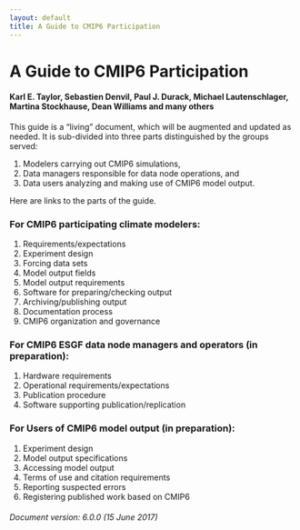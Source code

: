 ```yaml
---
layout: default
title: A Guide to CMIP6 Participation
---
```


# A Guide to CMIP6 Participation
#### Karl E. Taylor, Sebastien Denvil, Paul J. Durack, Michael Lautenschlager, Martina Stockhause, Dean Williams and many others

This guide is a “living” document, which will be augmented and updated as needed. It is sub-divided into three parts distinguished by the groups served:

1. Modelers carrying out CMIP6 simulations,
2. Data managers responsible for data node operations, and
3. Data users analyzing and making use of CMIP6 model output.

Here are links to the parts of the guide.


### For CMIP6 participating climate modelers:

1. Requirements/expectations
2. Experiment design
3. Forcing data sets
4. Model output fields
5. Model output requirements
6. Software for preparing/checking output
7. Archiving/publishing output
8. Documentation process
9. CMIP6 organization and governance

### For CMIP6 ESGF data node managers and operators (in preparation):

1. Hardware requirements
2. Operational requirements/expectations
3. Publication procedure
4. Software supporting publication/replication



### For Users of CMIP6 model output (in preparation):

1. Experiment design
2. Model output specifications
3. Accessing model output
4. Terms of use and citation requirements
5. Reporting suspected errors
6. Registering published work based on CMIP6


###### Document version: 6.0.0 (15 June 2017)